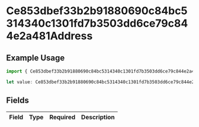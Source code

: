 # Ce853dbef33b2b91880690c84bc5314340c1301fd7b3503dd6ce79c844e2a481Address

## Example Usage

```typescript
import { Ce853dbef33b2b91880690c84bc5314340c1301fd7b3503dd6ce79c844e2a481Address } from "@wingspan/payments/sdk/models/shared";

let value: Ce853dbef33b2b91880690c84bc5314340c1301fd7b3503dd6ce79c844e2a481Address = {};
```

## Fields

| Field       | Type        | Required    | Description |
| ----------- | ----------- | ----------- | ----------- |